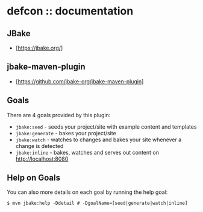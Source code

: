 # defcon :: documentation

## JBake
* [https://jbake.org/]

## jbake-maven-plugin
* [https://github.com/jbake-org/jbake-maven-plugin]

## Goals

There are 4 goals provided by this plugin:

* ```jbake:seed```     - seeds your project/site with example content and templates
* ```jbake:generate``` - bakes your project/site
* ```jbake:watch```    - watches to changes and bakes your site whenever a change is detected
* ```jbake:inline```   - bakes, watches and serves out content on [http://localhost:8080]

## Help on Goals

You can also more details on each goal by running the help goal:


    $ mvn jbake:help -Ddetail # -DgoalName=[seed|generate|watch|inline]


[http://localhost:8080]:http://localhost:8080 (defcon :: documentation by jbake)
[https://jbake.org/]:https://jbake.org/ (jbake)
[https://github.com/jbake-org/jbake-maven-plugin]:https://github.com/jbake-org/jbake-maven-plugin (jbake maven plugin on github)